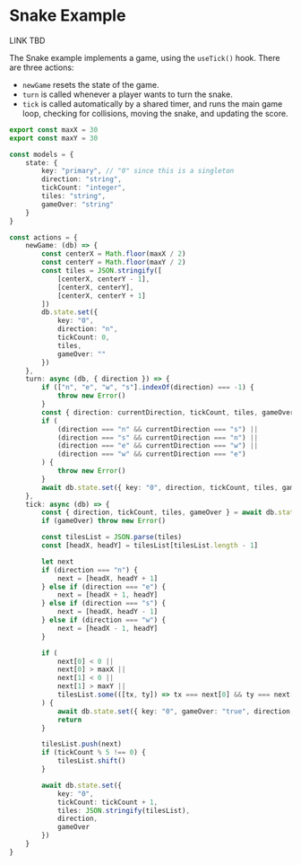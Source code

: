# Snake Example

LINK TBD

The Snake example implements a game, using the `useTick()` hook. There are three actions:

- `newGame` resets the state of the game.
- `turn` is called whenever a player wants to turn the snake.
- `tick` is called automatically by a shared timer, and runs the main game loop,
  checking for collisions, moving the snake, and updating the score.

```ts
export const maxX = 30
export const maxY = 30

const models = {
	state: {
		key: "primary", // "0" since this is a singleton
		direction: "string",
		tickCount: "integer",
		tiles: "string",
		gameOver: "string"
	}
}

const actions = {
	newGame: (db) => {
		const centerX = Math.floor(maxX / 2)
		const centerY = Math.floor(maxY / 2)
		const tiles = JSON.stringify([
			[centerX, centerY - 1],
			[centerX, centerY],
			[centerX, centerY + 1]
		])
		db.state.set({
			key: "0",
			direction: "n",
			tickCount: 0,
			tiles,
			gameOver: ""
		})
	},
	turn: async (db, { direction }) => {
		if (["n", "e", "w", "s"].indexOf(direction) === -1) {
			throw new Error()
		}
		const { direction: currentDirection, tickCount, tiles, gameOver } = await db.state.get("0")
		if (
			(direction === "n" && currentDirection === "s") ||
			(direction === "s" && currentDirection === "n") ||
			(direction === "e" && currentDirection === "w") ||
			(direction === "w" && currentDirection === "e")
		) {
			throw new Error()
		}
		await db.state.set({ key: "0", direction, tickCount, tiles, gameOver })
	},
	tick: async (db) => {
		const { direction, tickCount, tiles, gameOver } = await db.state.get("0")
		if (gameOver) throw new Error()

		const tilesList = JSON.parse(tiles)
		const [headX, headY] = tilesList[tilesList.length - 1]

		let next
		if (direction === "n") {
			next = [headX, headY + 1]
		} else if (direction === "e") {
			next = [headX + 1, headY]
		} else if (direction === "s") {
			next = [headX, headY - 1]
		} else if (direction === "w") {
			next = [headX - 1, headY]
		}

		if (
			next[0] < 0 ||
			next[0] > maxX ||
			next[1] < 0 ||
			next[1] > maxY ||
			tilesList.some(([tx, ty]) => tx === next[0] && ty === next[1])
		) {
			await db.state.set({ key: "0", gameOver: "true", direction, tickCount, tiles })
			return
		}

		tilesList.push(next)
		if (tickCount % 5 !== 0) {
			tilesList.shift()
		}

		await db.state.set({
			key: "0",
			tickCount: tickCount + 1,
			tiles: JSON.stringify(tilesList),
			direction,
			gameOver
		})
	}
}
```
